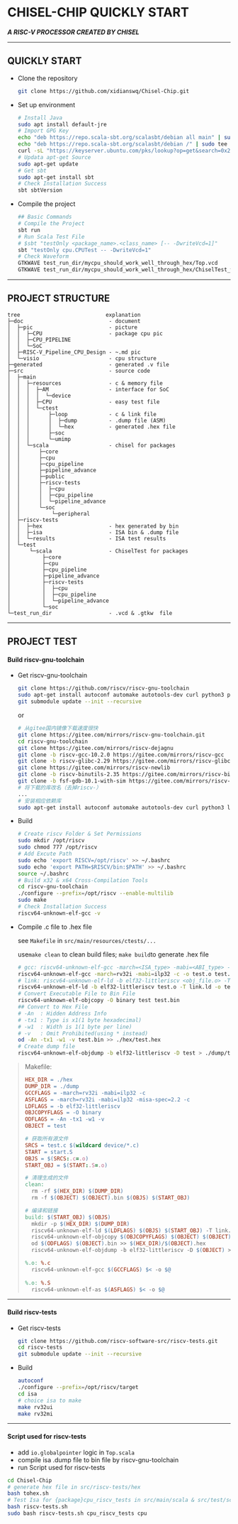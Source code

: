 # CHISEL-CHIP QUICKLY START

***A RISC-V PROCESSOR CREATED BY CHISEL***

---

## QUICKLY START

- Clone the repository

  ```bash
  git clone https://github.com/xidianswq/Chisel-Chip.git
  ```

- Set up environment

  ```bash
  # Install Java
  sudo apt install default-jre
  # Import GPG Key
  echo "deb https://repo.scala-sbt.org/scalasbt/debian all main" | sudo tee /etc/apt/sources.list.d/sbt.list
  echo "deb https://repo.scala-sbt.org/scalasbt/debian /" | sudo tee /etc/apt/sources.list.d/sbt_old.list
  curl -sL "https://keyserver.ubuntu.com/pks/lookup?op=get&search=0x2EE0EA64E40A89B84B2DF73499E82A75642AC823" | sudo apt-key add
  # Updata apt-get Source
  sudo apt-get update
  # Get sbt
  sudo apt-get install sbt
  # Check Installation Success 
  sbt sbtVersion
  ```

- Compile the project

  ```bash
  ## Basic Commands
  # Compile the Project 
  sbt run
  # Run Scala Test File
  # $sbt "testOnly <package_name>.<class_name> [-- -DwriteVcd=1]"
  sbt "testOnly cpu.CPUTest -- -DwriteVcd=1"
  # Check Waveform
  GTKWAVE test_run_dir/mycpu_should_work_well_through_hex/Top.vcd
  GTKWAVE test_run_dir/mycpu_should_work_well_through_hex/ChiselTest_wav.gtkw
  ```
  
  

---
## PROJECT STRUCTURE

```
tree                           explanation
├─doc                           - document
│  ├─pic                        - picture
│  │  ├─CPU                     - package cpu pic
│  │  ├─CPU_PIPELINE
│  │  └─SoC
│  ├─RISC-V_Pipeline_CPU_Design - ~.md pic
│  └─visio                      - cpu structure
├─generated                     - generated .v file
├─src                           - source code
│  ├─main
│  │  ├─resources               - c & memory file
│  │  │  ├─AM                   - interface for SoC
│  │  │  │  └─device
│  │  │  ├─CPU                  - easy test file
│  │  │  └─ctest
│  │  │      ├─loop             - c & link file
│  │  │      │  ├─dump          - .dump file (ASM)
│  │  │      │  └─hex           - generated .hex file 
│  │  │      ├─soc
│  │  │      └─umimp
│  │  └─scala                   - chisel for packages
│  │      ├─core
│  │      ├─cpu
│  │      ├─cpu_pipeline
│  │      ├─pipeline_advance
│  │      ├─public
│  │      ├─riscv-tests
│  │      │  ├─cpu
│  │      │  ├─cpu_pipeline
│  │      │  └─pipeline_advance
│  │      └─soc
│  │          └─peripheral
│  ├─riscv-tests
│  │  ├─hex                     - hex generated by bin
│  │  ├─isa                     - ISA bin & .dump file             
│  │  └─results                 - ISA test results
│  └─test
│      └─scala                  - ChiselTest for packages
│          ├─core
│          ├─cpu
│          ├─cpu_pipeline
│          ├─pipeline_advance
│          ├─riscv-tests
│          │  ├─cpu
│          │  ├─cpu_pipeline
│          │  └─pipeline_advance
│          └─soc
└─test_run_dir                  - .vcd & .gtkw  file   
```



---

## PROJECT TEST

#### Build riscv-gnu-toolchain

- Get riscv-gnu-toolchain

  ```bash
  git clone https://github.com/riscv/riscv-gnu-toolchain
  sudo apt-get install autoconf automake autotools-dev curl python3 python3-pip python3-tomli libmpc-dev libmpfr-dev libgmp-dev gawk build-essential bison flex texinfo gperf libtool patchutils bc zlib1g-dev libexpat-dev ninja-build git cmake libglib2.0-dev libslirp-dev
  git submodule update --init --recursive
  ```

  or

  ```bash
  # 从gitee国内镜像下载速度很快
  git clone https://gitee.com/mirrors/riscv-gnu-toolchain.git
  cd riscv-gnu-toolchain
  git clone https://gitee.com/mirrors/riscv-dejagnu
  git clone -b riscv-gcc-10.2.0 https://gitee.com/mirrors/riscv-gcc
  git clone -b riscv-glibc-2.29 https://gitee.com/mirrors/riscv-glibc
  git clone https://gitee.com/mirrors/riscv-newlib
  git clone -b riscv-binutils-2.35 https://gitee.com/mirrors/riscv-binutils-gdb  riscv-binutils
  git clone -b fsf-gdb-10.1-with-sim https://gitee.com/mirrors/riscv-binutils-gdb  riscv-gdb
  # 将下载的库改名（去掉riscv-）
  ...
  # 安装相应依赖库
  sudo apt-get install autoconf automake autotools-dev curl python3 libmpc-dev libmpfr-dev libgmp-dev gawk build-essential bison flex texinfo gperf libtool patchutils bc zlib1g-dev libexpat-dev ninja-build
  ```

- Build

  ```bash
  # Create riscv Folder & Set Permissions
  sudo mkdir /opt/riscv
  sudo chmod 777 /opt/riscv
  # Add Excute Path
  sudo echo 'export RISCV=/opt/riscv' >> ~/.bashrc
  sudo echo 'export PATH=$RISCV/bin:$PATH' >> ~/.bashrc
  source ~/.bashrc
  # Build x32 & x64 Cross-Compilation Tools
  cd riscv-gnu-toolchain
  ./configure --prefix=/opt/riscv --enable-multilib
  sudo make 
  # Check Installation Success 
  riscv64-unknown-elf-gcc -v
  ```

- Compile .c file to .hex file

  see `Makefile` in `src/main/resources/ctests/...`
  
  use`make clean` to clean build files; `make build`to generate .hex file 
  
  ```bash
  # gcc: riscv64-unknown-elf-gcc -march=<ISA_type> -mabi=<ABI_type> -c [-o output_file.o] <source_file.c>
  riscv64-unknown-elf-gcc -march=rv32i -mabi=ilp32 -c -o test.o test.c
  # link: riscv64-unknown-elf-ld -b elf32-littleriscv <obj_file.o> -T <link_file.ld> [-o output_file]
  riscv64-unknown-elf-ld -b elf32-littleriscv test.o -T link.ld -o test
  # Convert Executable File to Bin File
  riscv64-unknown-elf-objcopy -O binary test test.bin
  ## Convert to Hex File
  # -An  : Hidden Address Info
  # -tx1 : Type is x1(1 byte hexadecimal)
  # -w1  : Width is 1(1 byte per line)
  # -v   : Omit Prohibited(using * instead)
  od -An -tx1 -w1 -v test.bin >> ./hex/test.hex
  # Create dump file
  riscv64-unknown-elf-objdump -b elf32-littleriscv -D test > ./dump/test.elf.dmp
  ```

> Makefile:
>
> ```makefile
> HEX_DIR = ./hex
> DUMP_DIR = ./dump
> GCCFLAGS = -march=rv32i -mabi=ilp32 -c
> ASFLAGS = -march=rv32i -mabi=ilp32 -misa-spec=2.2 -c
> LDFLAGS = -b elf32-littleriscv
> OBJCOPYFLAGS = -O binary
> ODFLAGS = -An -tx1 -w1 -v
> OBJECT = test
> 
> # 获取所有源文件
> SRCS = test.c $(wildcard device/*.c) 
> START = start.S
> OBJS = $(SRCS:.c=.o)
> START_OBJ = $(START:.S=.o)            
> 
> # 清理生成的文件
> clean:
> 	rm -rf $(HEX_DIR) $(DUMP_DIR)
> 	rm -f $(OBJECT) $(OBJECT).bin $(OBJS) $(START_OBJ)
> 
> # 编译和链接
> build: $(START_OBJ) $(OBJS)
> 	mkdir -p $(HEX_DIR) $(DUMP_DIR)
> 	riscv64-unknown-elf-ld $(LDFLAGS) $(OBJS) $(START_OBJ) -T link.ld -o $(OBJECT)
> 	riscv64-unknown-elf-objcopy $(OBJCOPYFLAGS) $(OBJECT) $(OBJECT).bin
> 	od $(ODFLAGS) $(OBJECT).bin >> $(HEX_DIR)/$(OBJECT).hex
> 	riscv64-unknown-elf-objdump -b elf32-littleriscv -D $(OBJECT) > $(DUMP_DIR)/$(OBJECT).elf.dmp
> 
> %.o: %.c
> 	riscv64-unknown-elf-gcc $(GCCFLAGS) $< -o $@
> 	
> %.o: %.S
> 	riscv64-unknown-elf-as $(ASFLAGS) $< -o $@
> 
> ```



---

#### Build riscv-tests

- Get riscv-tests

  ```bash
  git clone https://github.com/riscv-software-src/riscv-tests.git
  cd riscv-tests
  git submodule update --init --recursive
  ```

- Build

  ```bash
  autoconf
  ./configure --prefix=/opt/riscv/target
  cd isa
  # choice isa to make
  make rv32ui
  make rv32mi
  ```

---

#### Script used for riscv-tests
- add `io.globalpointer` logic in `Top.scala`
- compile isa .dump file to bin file by riscv-gnu-toolchain
- run Script used for riscv-tests
```bash
cd Chisel-Chip
# generate hex file in src/riscv-tests/hex
bash tohex.sh
# Test Isa for {package}cpu_riscv_tests in src/main/scala & src/test/scala
bash riscv-tests.sh 
sudo bash riscv-tests.sh cpu_riscv_tests cpu
```

